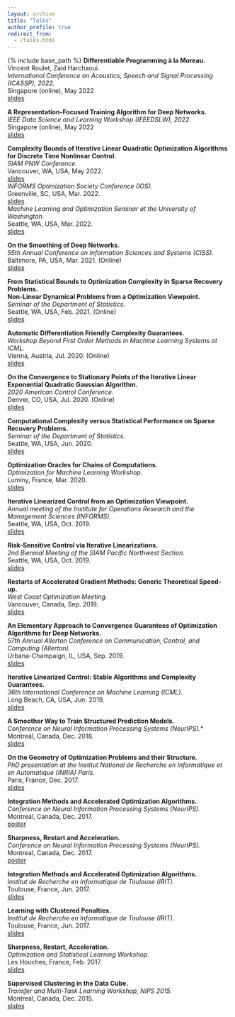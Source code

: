 ```yaml
---
layout: archive
title: "Talks"
author_profile: true
redirect_from:
  - /talks.html
---
```


{% include base_path %}
**Differentiable Programming à la Moreau.**  
Vincent Roulet, Zaid Harchaoui.  
*International Conference on Acoustics, Speech and Signal Processing (ICASSP), 2022.*  
Singapore (online), May 2022  
[slides](/files/moreau_bp_talk.pdf)  

**A Representation-Focused Training Algorithm for Deep Networks.**  
*IEEE Data Science and Learning Workshop (IEEEDSLW), 2022.*  
Singapore (online), May 2022  
[slides](/files/ulr_talk.pdf)  

**Complexity Bounds of Iterative Linear Quadratic Optimization Algorithms for Discrete Time Nonlinear Control.**  
*SIAM PNW Conference.*  
Vancouver, WA, USA, May 2022.  
[slides](/files/ilqc_pnws.pdf)  
*INFORMS Optimization Society Conference (IOS).*  
Greenville, SC, USA, Mar. 2022.  
[slides](/files/informs_2022.pdf)  
*Machine Learning and Optimization Seminar at the University of Washington.*   
Seattle, WA, USA, Mar. 2022.  
[slides](/files/ml_opt_2022.pdf)

**On the Smoothing of Deep Networks.**  
*55th Annual Conference on Information Sciences and Systems (CISS).*  
Baltimore, PA, USA, Mar. 2021. (Online)  
[slides](/files/vroulet_ciss_slides.pdf)  

**From Statistical Bounds to Optimization Complexity in Sparse Recovery Problems.**  
**Non-Linear Dynamical Problems from a Optimization Viewpoint.**  
*Seminar of the Department of Statistics.*  
Seattle, WA, USA, Feb. 2021. (Online)  
[slides](/files/vroulet_aap_uw.pdf)  

**Automatic Differentiation Friendly Complexity Guarantees.**  
*Workshop Beyond First Order Methods in Machine Learning Systems at ICML.*  
Vienna, Austria, Jul. 2020. (Online)  
[slides](/files/workshop_icml_2020.pdf)  

**On the Convergence to Stationary Points of the Iterative Linear Exponential Quadratic Gaussian Algorithm.**  
*2020 American Control Conference.*  
Denver, CO, USA, Jul. 2020. (Online)   
[slides](/files/ACC_2020.pdf)

**Computational Complexity versus Statistical Performance on Sparse Recovery Problems.**  
*Seminar of the Department of Statistics.*  
Seattle, WA, USA, Jun. 2020.  
[slides](/files/renegar.pdf)

**Optimization Oracles for Chains of Computations.**  
*Optimization for Machine Learning Workshop.*  
Luminy, France, Mar. 2020.  
[slides](/files/cirm_2020.pdf)

**Iterative Linearized Control from an Optimization Viewpoint.**    
*Annual meeting of the Institute for Operations Research and the Management Sciences (INFORMS).*  
Seattle, WA, USA, Oct. 2019.  
[slides](/files/informs_2019.pdf)

**Risk-Sensitive Control via Iterative Linearizations.**  
*2nd Biennial Meeting of the SIAM Pacific Northwest Section.*  
Seattle, WA, USA, Oct. 2019.  
[slides](/files/siam_pnw.pdf)

**Restarts of Accelerated Gradient Methods: Generic Theoretical Speed-up.**  
*West Coast Optimization Meeting.*  
Vancouver, Canada, Sep. 2019.  
[slides](/files/wcom.pdf)

**An Elementary Approach to Convergence Guarantees of Optimization Algorithms for Deep Networks.**  
*57th Annual Allerton Conference on Communication, Control, and Computing (Allerton).*  
Urbana-Champaign, IL, USA, Sep. 2019.   
[slides](/files/allerton.pdf)

**Iterative Linearized Control: Stable Algorithms and Complexity Guarantees.**  
*36th International Conference on Machine Learning (ICML).*  
Long Beach, CA, USA, Jun. 2019.  
[slides](/files/icml.pdf)

**A Smoother Way to Train Structured Prediction Models.**   
*Conference on Neural Information Processing Systems (NeurIPS).**  
Montreal, Canada, Dec. 2018.  
[slides](https://krishnap25.github.io/papers/2018_neurips_smoother_poster.pdf)

**On the Geometry of Optimization Problems and their Structure.**  
*PhD presentation at the Institut National de Recherche en Informatique et en Automatique (INRIA) Paris.*  
Paris, France, Dec. 2017.  
[slides](/files/PhD_defense_VRoulet.pdf)

**Integration Methods and Accelerated Optimization Algorithms.**
*Conference on Neural Information Processing Systems (NeurIPS).*  
Montreal, Canada, Dec. 2017.  
[poster](/files/NIPS_poster_flow.pdf)

**Sharpness, Restart and Acceleration.**  
*Conference on Neural Information Processing Systems (NeurIPS).*  
Montreal, Canada, Dec. 2017.  
[poster](/files/NIPS_poster_restart.pdf)

**Integration Methods and Accelerated Optimization Algorithms.**  
*Institut de Recherche en Informatique de Toulouse (IRIT).*  
Toulouse, France, Jun. 2017.  
[slides](/files/irit_integration.pdf)

**Learning with Clustered Penalties.**  
*Institut de Recherche en Informatique de Toulouse (IRIT).*  
Toulouse, France, Jun. 2017.  
[slides](/files/irit_clustered_learning.pdf)

**Sharpness, Restart, Acceleration.**  
*Optimization and Statistical Learning Workshop.*  
Les Houches, France, Feb. 2017.  
[slides](/files/Sharpness_Restart_Acceleration.pdf)  

**Supervised Clustering in the Data Cube.**  
*Transfer and Multi-Task Learning Workshop, NIPS 2015.*  
Montreal, Canada, Dec. 2015.  
[slides](/files/data_cube.pdf)  
